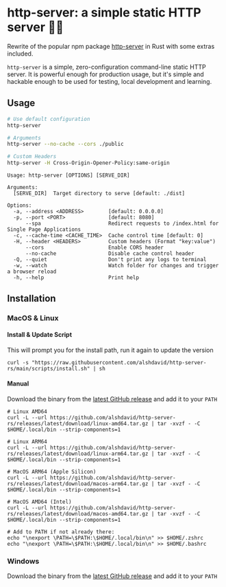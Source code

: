 # http-server: a simple static HTTP server 🚀🦀

Rewrite of the popular npm package [http-server](https://github.com/http-party/http-server/tree/master) in Rust with some extras included.

`http-server` is a simple, zero-configuration command-line static HTTP server. It is powerful enough for production usage, but it's simple and hackable enough to be used for testing, local development and learning.

## Usage

```bash
# Use default configuration
http-server

# Arguments
http-server --no-cache --cors ./public

# Custom Headers
http-server -H Cross-Origin-Opener-Policy:same-origin
```

```
Usage: http-server [OPTIONS] [SERVE_DIR]

Arguments:
  [SERVE_DIR]  Target directory to serve [default: ./dist]

Options:
  -a, --address <ADDRESS>        [default: 0.0.0.0]
  -p, --port <PORT>              [default: 8080]
      --spa                      Redirect requests to /index.html for Single Page Applications
  -c, --cache-time <CACHE_TIME>  Cache control time [default: 0]
  -H, --header <HEADERS>         Custom headers (Format "key:value")
      --cors                     Enable CORS header
      --no-cache                 Disable cache control header
  -Q, --quiet                    Don't print any logs to terminal
  -w, --watch                    Watch folder for changes and trigger a browser reload
  -h, --help                     Print help
```

## Installation

### MacOS & Linux

#### Install & Update Script

This will prompt you for the install path, run it again to update the version

```shell
curl -s "https://raw.githubusercontent.com/alshdavid/http-server-rs/main/scripts/install.sh" | sh
```

#### Manual

Download the binary from the [latest GitHub release](https://github.com/alshdavid-labs/alshx/releases/latest) and add it to your `PATH`

```shell
# Linux AMD64
curl -L --url https://github.com/alshdavid/http-server-rs/releases/latest/download/linux-amd64.tar.gz | tar -xvzf - -C $HOME/.local/bin --strip-components=1

# Linux ARM64
curl -L --url https://github.com/alshdavid/http-server-rs/releases/latest/download/linux-arm64.tar.gz | tar -xvzf - -C $HOME/.local/bin --strip-components=1

# MacOS ARM64 (Apple Silicon)
curl -L --url https://github.com/alshdavid/http-server-rs/releases/latest/download/macos-arm64.tar.gz | tar -xvzf - -C $HOME/.local/bin --strip-components=1

# MacOS AMD64 (Intel)
curl -L --url https://github.com/alshdavid/http-server-rs/releases/latest/download/macos-amd64.tar.gz | tar -xvzf - -C $HOME/.local/bin --strip-components=1

# Add to PATH if not already there:
echo "\nexport \PATH=\$PATH:\$HOME/.local/bin\n" >> $HOME/.zshrc
echo "\nexport \PATH=\$PATH:\$HOME/.local/bin\n" >> $HOME/.bashrc
```

### Windows

Download the binary from the [latest GitHub release](https://github.com/alshdavid-labs/alshx/releases/latest) and add it to your `PATH`
